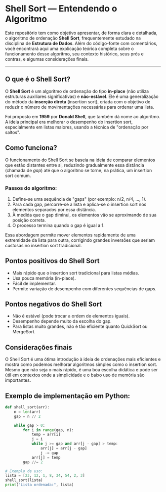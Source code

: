 #  Shell Sort — Entendendo o Algoritmo

Este repositório tem como objetivo apresentar, de forma clara e detalhada, o algoritmo de ordenação **Shell Sort**, frequentemente estudado na disciplina de **Estrutura de Dados**. Além do código-fonte com comentários, você encontrará aqui uma explicação teórica completa sobre o funcionamento desse algoritmo, seu contexto histórico, seus prós e contras, e algumas considerações finais.

---

##  O que é o Shell Sort?

O **Shell Sort** é um algoritmo de ordenação do tipo **in-place** (não utiliza estruturas auxiliares significativas) e **não-estável**. Ele é uma generalização do método da **inserção direta** (insertion sort), criada com o objetivo de reduzir o número de movimentações necessárias para ordenar uma lista.

Foi proposto em **1959** por **Donald Shell**, que também dá nome ao algoritmo. A ideia principal era melhorar o desempenho do insertion sort, especialmente em listas maiores, usando a técnica de "ordenação por saltos".



##  Como funciona?

O funcionamento do Shell Sort se baseia na ideia de comparar elementos que estão distantes entre si, reduzindo gradualmente essa distância (chamada de *gap*) até que o algoritmo se torne, na prática, um insertion sort comum.

### Passos do algoritmo:

1. Define-se uma sequência de "gaps" (por exemplo: n/2, n/4, ..., 1).
2. Para cada gap, percorre-se a lista e aplica-se o insertion sort nos elementos separados por essa distância.
3. À medida que o gap diminui, os elementos vão se aproximando de sua posição correta.
4. O processo termina quando o gap é igual a 1.

Essa abordagem permite mover elementos rapidamente de uma extremidade da lista para outra, corrigindo grandes inversões que seriam custosas no insertion sort tradicional.



##  Pontos positivos do Shell Sort

- Mais rápido que o insertion sort tradicional para listas médias.
- Usa pouca memória (in-place).
- Fácil de implementar.
- Permite variação de desempenho com diferentes sequências de gaps.



##  Pontos negativos do Shell Sort

- Não é estável (pode trocar a ordem de elementos iguais).
- Desempenho depende muito da escolha do gap.
- Para listas muito grandes, não é tão eficiente quanto QuickSort ou MergeSort.



##  Considerações finais

O Shell Sort é uma ótima introdução à ideia de ordenações mais eficientes e mostra como podemos melhorar algoritmos simples como o insertion sort. Mesmo que não seja o mais rápido, é uma boa escolha didática e pode ser útil em contextos onde a simplicidade e o baixo uso de memória são importantes.



##  Exemplo de implementação em Python:

```python
def shell_sort(arr):
    n = len(arr)
    gap = n // 2

    while gap > 0:
        for i in range(gap, n):
            temp = arr[i]
            j = i
            while j >= gap and arr[j - gap] > temp:
                arr[j] = arr[j - gap]
                j -= gap
            arr[j] = temp
        gap //= 2

# Exemplo de uso:
lista = [23, 12, 1, 8, 34, 54, 2, 3]
shell_sort(lista)
print("Lista ordenada:", lista)
